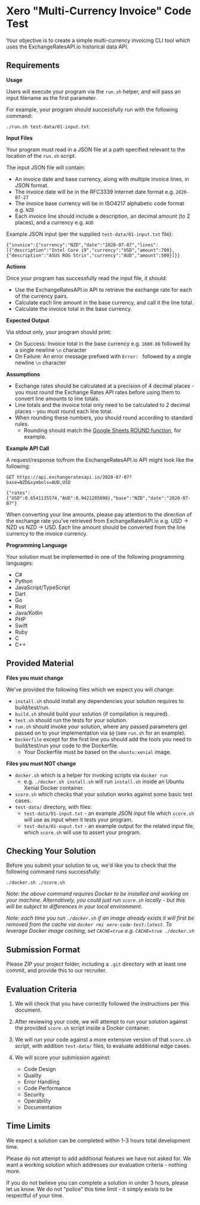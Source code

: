 # Xero "Multi-Currency Invoice" Code Test

Your objective is to create a simple multi-currency invoicing CLI tool which uses the ExchangeRatesAPI.io historical data API.

## Requirements

__Usage__

Users will execute your program via the `run.sh` helper, and will pass an input filename as the first parameter.

For example, your program should successfully run with the following command:

```
./run.sh test-data/01-input.txt
```

__Input Files__

Your program must read in a JSON file at a path specified relevant to the location of the `run.sh` script.

The input JSON file will contain:

* An invoice date and base currency, along with multiple invoice lines, in JSON format.
* The invoice date will be in the RFC3339 Internet date format e.g. `2020-07-27`
* The invoice base currency will be in ISO4217 alphabetic code format e.g. `NZD`
* Each invoice line should include a description, an decimal amount (to 2 places), and a currency e.g. `AUD`

Example JSON input (per the supplied `test-data/01-input.txt` file):

```
{"invoice":{"currency":"NZD","date":"2020-07-07","lines":[{"description":"Intel Core i9","currency":"USD","amount":700},{"description":"ASUS ROG Strix","currency":"AUD","amount":500}]}}
```

__Actions__

Once your program has successfully read the input file, it should:

* Use the ExchangeRatesAPI.io API to retrieve the exchange rate for each of the currency pairs.
* Calculate each line amount in the base currency, and call it the line total.
* Calculate the invoice total in the base currency.

__Expected Output__

Via stdout only, your program should print:

* On Success: Invoice total in the base currency e.g. `1600.86` followed by a single newline `\n` character
* On Failure: An error message prefixed with `Error: ` followed by a single newline `\n` character

__Assumptions__

* Exchange rates should be calculated at a precision of 4 decimal places - you must round the Exchange Rates API rates before using them to convert line amounts to line totals.
* Line totals and the invoice total only need to be calculated to 2 decimal places - you must round each line total.
* When rounding these numbers, you should round according to standard rules.
  * Rounding should match the [Google Sheets ROUND function](https://support.google.com/docs/answer/3093440?hl=en), for example.

__Example API Call__

A request/response to/from the ExchangeRatesAPI.io API might look like the following:

`GET https://api.exchangeratesapi.io/2020-07-07?base=NZD&symbols=AUD,USD`

```
{"rates":{"USD":0.6541135574,"AUD":0.9421205098},"base":"NZD","date":"2020-07-07"}
```

When converting your line amounts, please pay attention to the direction of the exchange rate you've retrieved from ExchangeRatesAPI.io e.g. USD -> NZD vs NZD -> USD. Each line amount should be converted from the line currency to the invoice currency.

__Programming Language__

Your solution must be implemented in one of the following programming languages:
* C#
* Python
* JavaScript/TypeScript
* Dart
* Go
* Rust
* Java/Kotlin
* PHP
* Swift
* Ruby
* C
* C++

## Provided Material

__Files you must change__

We've provided the following files which we expect you will change:

* `install.sh` should install any dependencies your solution requires to build/test/run.
* `build.sh` should build your solution (if compilation is required).
* `test.sh` should run the tests for your solution.
* `run.sh` should invoke your solution, where any passed parameters get passed on to your implementation via `$@` (see `run.sh` for an example).
* `Dockerfile` except for the first line you should add the tools you need to build/test/run your code to the Dockerfile.
  * Your Dockerfile must be based on the `ubuntu:xenial` image.

__Files you must NOT change__

* `docker.sh` which is a helper for invoking scripts via `docker run`
  * e.g. `./docker.sh install.sh` will run `install.sh` inside an Ubuntu Xenial Docker container.
* `score.sh` which checks that your solution works against some basic test cases.
* `test-data/` directory, with files:
  * `test-data/01-input.txt` - an example JSON input file which `score.sh` will use as input when it tests your program.
  * `test-data/01-ouput.txt` - an example output for the related input file, which `score.sh` will use to assert your program.

## Checking Your Solution

Before you submit your solution to us, we'd like you to check that the following command runs successfully:

`./docker.sh ./score.sh`

_Note: the above command requires Docker to be installed and working on your machine. Alternatively, you could just run `score.sh` locally - but this will be subject to differences in your local environment._

_Note: each time you run `./docker.sh` if an image already exists it will first be removed from the cache via `docker rmi xero-code-test:latest`. To leverage Docker image caching, set `CACHE=true` e.g. `CACHE=true ./docker.sh`_

## Submission Format

Please ZIP your project folder, including a `.git` directory with at least one commit, and provide this to our recruiter.

## Evaluation Criteria

1. We will check that you have correctly followed the instructions per this document.

2. After reviewing your code, we will attempt to run your solution against the provided `score.sh` script inside a Docker container.

3. We will run your code against a more extensive version of that `score.sh` script, with addition `test-data/` files, to evaluate additional edge cases.

4. We will score your submission against:

   * Code Design
   * Quality
   * Error Handling
   * Code Performance
   * Security
   * Operability
   * Documentation

## Time Limits

We expect a solution can be completed within 1-3 hours total development time.

Please do not attempt to add additional features we have not asked for. We want a working solution which addresses our evaluation criteria - nothing more.

If you do not believe you can complete a solution in under 3 hours, please let us know. We do not "police" this time limit - it simply exists to be respectful of your time.

